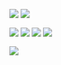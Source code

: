 

[![](https://coursewhiz.org/mainsite/img/R2_logo2.png)](https://coursewhiz.org)
![](https://cdn.shinyappstore.com/img/rockybilly.regular_sas.webp)

[![](https://scholar.rpkg.net/assets/S1p.png)](https://scholar.rpkg.net/aut/Obinna+Obianom)
[![](https://img.icons8.com/cotton/64/youtube.png)](https://www.youtube.com/@R2Rpkg/videos)
[![](https://img.icons8.com/cotton/64/twitter.png)](https://www.twitter.com/@R2Rpkg)
[![](https://rpkg.net/assets/comprehensive_rpkg.png)](https://rpkg.net) 

![](https://obianom.com/introducemyself.svg)
